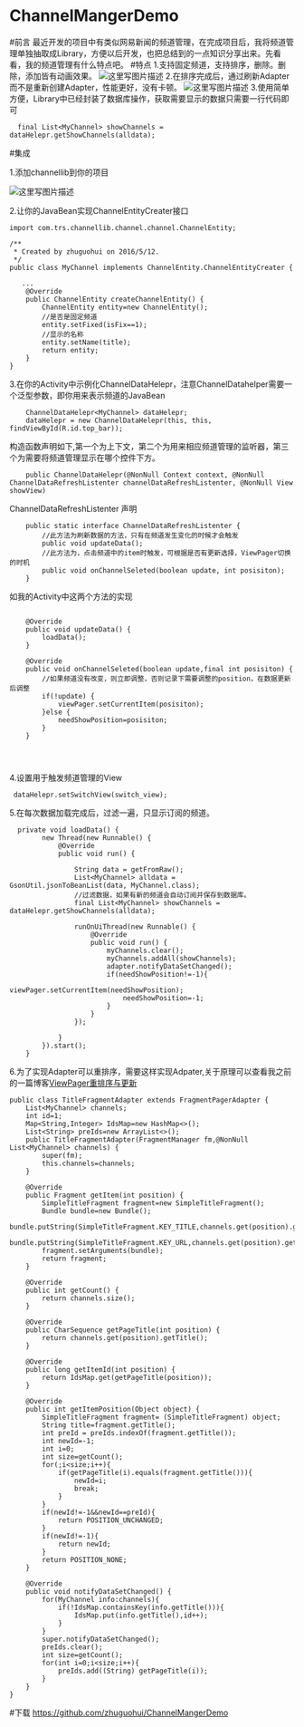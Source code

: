 # ChannelMangerDemo
#前言
最近开发的项目中有类似网易新闻的频道管理，在完成项目后，我将频道管理单独抽取成Library，方便以后开发，也把总结到的一点知识分享出来。先看看，我的频道管理有什么特点吧。
#特点
1.支持固定频道，支持排序，删除。删除，添加皆有动画效果。
![这里写图片描述](http://img.blog.csdn.net/20160530144050729)
2.在排序完成后，通过刷新Adapter而不是重新创建Adapter，性能更好，没有卡顿。
![这里写图片描述](http://img.blog.csdn.net/20160530151849037)
3.使用简单方便，Library中已经封装了数据库操作，获取需要显示的数据只需要一行代码即可

```
  final List<MyChannel> showChannels = dataHelepr.getShowChannels(alldata);
```
#集成

1.添加channellib到你的项目

![这里写图片描述](http://img.blog.csdn.net/20160530152327917)

2.让你的JavaBean实现ChannelEntityCreater接口

```
import com.trs.channellib.channel.channel.ChannelEntity;

/**
 * Created by zhuguohui on 2016/5/12.
 */
public class MyChannel implements ChannelEntity.ChannelEntityCreater {

   ...
    @Override
    public ChannelEntity createChannelEntity() {
        ChannelEntity entity=new ChannelEntity();
        //是否是固定频道
        entity.setFixed(isFix==1);
        //显示的名称
        entity.setName(title);
        return entity;
    }
}
```
3.在你的Activity中示例化ChannelDataHelepr，注意ChannelDatahelper需要一个泛型参数，即你用来表示频道的JavaBean

```
    ChannelDataHelepr<MyChannel> dataHelepr;
    dataHelepr = new ChannelDataHelepr(this, this, findViewById(R.id.top_bar));
```
构造函数声明如下,第一个为上下文，第二个为用来相应频道管理的监听器，第三个为需要将频道管理显示在哪个控件下方。

```
    public ChannelDataHelepr(@NonNull Context context, @NonNull ChannelDataRefreshListenter channelDataRefreshListenter, @NonNull View showView) 
```
ChannelDataRefreshListenter 声明
```
    public static interface ChannelDataRefreshListenter {
		//此方法为刷新数据的方法，只有在频道发生变化的时候才会触发
        public void updateData();
		//此方法为，点击频道中的item时触发，可根据是否有更新选择，ViewPager切换的时机
        public void onChannelSeleted(boolean update, int posisiton);
    }
```
如我的Activity中这两个方法的实现

```

    @Override
    public void updateData() {
        loadData();
    }

    @Override
    public void onChannelSeleted(boolean update,final int posisiton) {
	    //如果频道没有改变，则立即调整，否则记录下需要调整的position，在数据更新后调整
        if(!update) {
            viewPager.setCurrentItem(posisiton);
        }else {
            needShowPosition=posisiton;
        }
    }


  
```
4.设置用于触发频道管理的View

```
 dataHelepr.setSwitchView(switch_view);
```

5.在每次数据加载完成后，过滤一遍，只显示订阅的频道。

```
  private void loadData() {
        new Thread(new Runnable() {
            @Override
            public void run() {

                String data = getFromRaw();
                List<MyChannel> alldata = GsonUtil.jsonToBeanList(data, MyChannel.class);
                //过滤数据，如果有新的频道会自动订阅并保存到数据库。
                final List<MyChannel> showChannels = dataHelepr.getShowChannels(alldata);

                runOnUiThread(new Runnable() {
                    @Override
                    public void run() {
                        myChannels.clear();
                        myChannels.addAll(showChannels);
                        adapter.notifyDataSetChanged();
                        if(needShowPosition!=-1){
                            viewPager.setCurrentItem(needShowPosition);
                            needShowPosition=-1;
                        }
                    }
                });

            }
        }).start();
    }
```
6.为了实现Adapter可以重排序，需要这样实现Adpater,关于原理可以查看我之前的一篇博客[ViewPager重排序与更新](http://blog.csdn.net/qq_22706515/article/details/51426770)

```
public class TitleFragmentAdapter extends FragmentPagerAdapter {
    List<MyChannel> channels;
    int id=1;
    Map<String,Integer> IdsMap=new HashMap<>();
    List<String> preIds=new ArrayList<>();
    public TitleFragmentAdapter(FragmentManager fm,@NonNull List<MyChannel> channels) {
        super(fm);
        this.channels=channels;
    }

    @Override
    public Fragment getItem(int position) {
        SimpleTitleFragment fragment=new SimpleTitleFragment();
        Bundle bundle=new Bundle();
        bundle.putString(SimpleTitleFragment.KEY_TITLE,channels.get(position).getTitle());
        bundle.putString(SimpleTitleFragment.KEY_URL,channels.get(position).getUrl());
        fragment.setArguments(bundle);
        return fragment;
    }

    @Override
    public int getCount() {
        return channels.size();
    }

    @Override
    public CharSequence getPageTitle(int position) {
        return channels.get(position).getTitle();
    }

    @Override
    public long getItemId(int position) {
        return IdsMap.get(getPageTitle(position));
    }

    @Override
    public int getItemPosition(Object object) {
        SimpleTitleFragment fragment= (SimpleTitleFragment) object;
        String title=fragment.getTitle();
        int preId = preIds.indexOf(fragment.getTitle());
        int newId=-1;
        int i=0;
        int size=getCount();
        for(;i<size;i++){
            if(getPageTitle(i).equals(fragment.getTitle())){
                newId=i;
                break;
            }
        }
        if(newId!=-1&&newId==preId){
            return POSITION_UNCHANGED;
        }
        if(newId!=-1){
            return newId;
        }
        return POSITION_NONE;
    }

    @Override
    public void notifyDataSetChanged() {
        for(MyChannel info:channels){
            if(!IdsMap.containsKey(info.getTitle())){
                IdsMap.put(info.getTitle(),id++);
            }
        }
        super.notifyDataSetChanged();
        preIds.clear();
        int size=getCount();
        for(int i=0;i<size;i++){
            preIds.add((String) getPageTitle(i));
        }
    }
}
```
#下载
https://github.com/zhuguohui/ChannelMangerDemo

